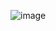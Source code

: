 ![image](https://user-images.githubusercontent.com/37008964/131300474-48a421f7-fcb9-490d-b865-f9a4cef0d69e.png)

